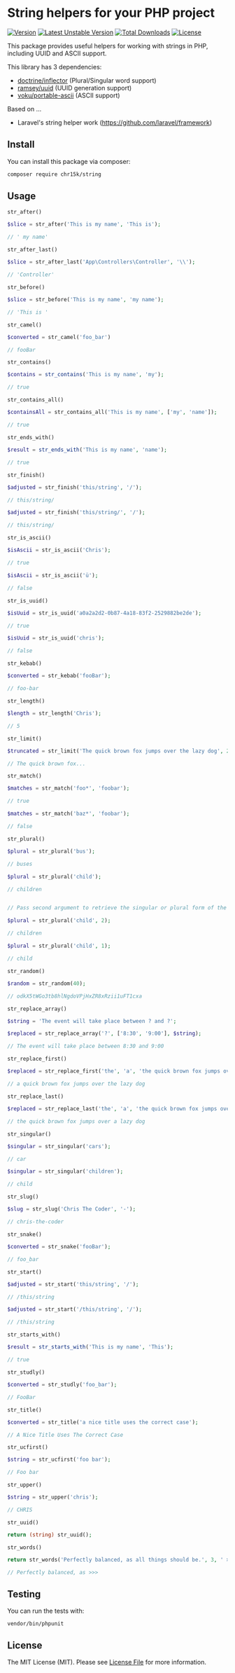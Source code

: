 # String helpers for your PHP project

[![Version](https://poser.pugx.org/chr15k/string/version)](//packagist.org/packages/chr15k/string) [![Latest Unstable Version](https://poser.pugx.org/chr15k/string/v/unstable)](//packagist.org/packages/chr15k/string) [![Total Downloads](https://poser.pugx.org/chr15k/string/downloads)](//packagist.org/packages/chr15k/string) [![License](https://poser.pugx.org/chr15k/string/license)](//packagist.org/packages/chr15k/string)

This package provides useful helpers for working with strings in PHP, including UUID and ASCII support.

This library has 3 dependencies:

- [doctrine/inflector](https://github.com/doctrine/inflector) (Plural/Singular word support)
- [ramsey/uuid](https://github.com/ramsey/uuid) (UUID generation support)
- [voku/portable-ascii](https://github.com/voku/portable-ascii) (ASCII support)

Based on ...

- Laravel's string helper work (https://github.com/laravel/framework)

## Install
You can install this package via composer:

```bash
composer require chr15k/string
```

## Usage

`str_after()`
```php
$slice = str_after('This is my name', 'This is');

// ' my name'
```

`str_after_last()`
```php
$slice = str_after_last('App\Controllers\Controller', '\\');

// 'Controller'
```

`str_before()`
```php
$slice = str_before('This is my name', 'my name');

// 'This is '
```

`str_camel()`
```php
$converted = str_camel('foo_bar')

// fooBar
```

`str_contains()`
```php
$contains = str_contains('This is my name', 'my');

// true
```

`str_contains_all()`
```php
$containsAll = str_contains_all('This is my name', ['my', 'name']);

// true
```

`str_ends_with()`
```php
$result = str_ends_with('This is my name', 'name');

// true
```

`str_finish()`
```php
$adjusted = str_finish('this/string', '/');

// this/string/

$adjusted = str_finish('this/string/', '/');

// this/string/
```

`str_is_ascii()`
```php
$isAscii = str_is_ascii('Chris');

// true

$isAscii = str_is_ascii('ü');

// false
```

`str_is_uuid()`
```php
$isUuid = str_is_uuid('a0a2a2d2-0b87-4a18-83f2-2529882be2de');

// true

$isUuid = str_is_uuid('chris');

// false
```

`str_kebab()`
```php
$converted = str_kebab('fooBar');

// foo-bar
```

`str_length()`
```php
$length = str_length('Chris');

// 5
```

`str_limit()`
```php
$truncated = str_limit('The quick brown fox jumps over the lazy dog', 20);

// The quick brown fox...
```

`str_match()`
```php
$matches = str_match('foo*', 'foobar');

// true

$matches = str_match('baz*', 'foobar');

// false
```

`str_plural()`
```php
$plural = str_plural('bus');

// buses

$plural = str_plural('child');

// children


// Pass second argument to retrieve the singular or plural form of the string...

$plural = str_plural('child', 2);

// children

$plural = str_plural('child', 1);

// child
```

`str_random()`
```php
$random = str_random(40);

// odkX5tWGo3tb8hlNgdoVPjHxZR8xRzii1uFT1cxa
```

`str_replace_array()`
```php
$string = 'The event will take place between ? and ?';

$replaced = str_replace_array('?', ['8:30', '9:00'], $string);

// The event will take place between 8:30 and 9:00
```

`str_replace_first()`
```php
$replaced = str_replace_first('the', 'a', 'the quick brown fox jumps over the lazy dog');

// a quick brown fox jumps over the lazy dog
```

`str_replace_last()`
```php
$replaced = str_replace_last('the', 'a', 'the quick brown fox jumps over the lazy dog');

// the quick brown fox jumps over a lazy dog
```

`str_singular()`
```php
$singular = str_singular('cars');

// car

$singular = str_singular('children');

// child
```

`str_slug()`
```php
$slug = str_slug('Chris The Coder', '-');

// chris-the-coder
```

`str_snake()`
```php
$converted = str_snake('fooBar');

// foo_bar
```

`str_start()`
```php
$adjusted = str_start('this/string', '/');

// /this/string

$adjusted = str_start('/this/string', '/');

// /this/string
```

`str_starts_with()`
```php
$result = str_starts_with('This is my name', 'This');

// true
```

`str_studly()`
```php
$converted = str_studly('foo_bar');

// FooBar
```

`str_title()`
```php
$converted = str_title('a nice title uses the correct case');

// A Nice Title Uses The Correct Case
```

`str_ucfirst()`
```php
$string = str_ucfirst('foo bar');

// Foo bar
```

`str_upper()`
```php
$string = str_upper('chris');

// CHRIS
```

`str_uuid()`
```php
return (string) str_uuid();
```

`str_words()`
```php
return str_words('Perfectly balanced, as all things should be.', 3, ' >>>');

// Perfectly balanced, as >>>
```

## Testing
You can run the tests with:

```
vendor/bin/phpunit
```

## License
The MIT License (MIT). Please see [License File](https://github.com/chr15k/string/blob/master/LICENSE.md) for more information.